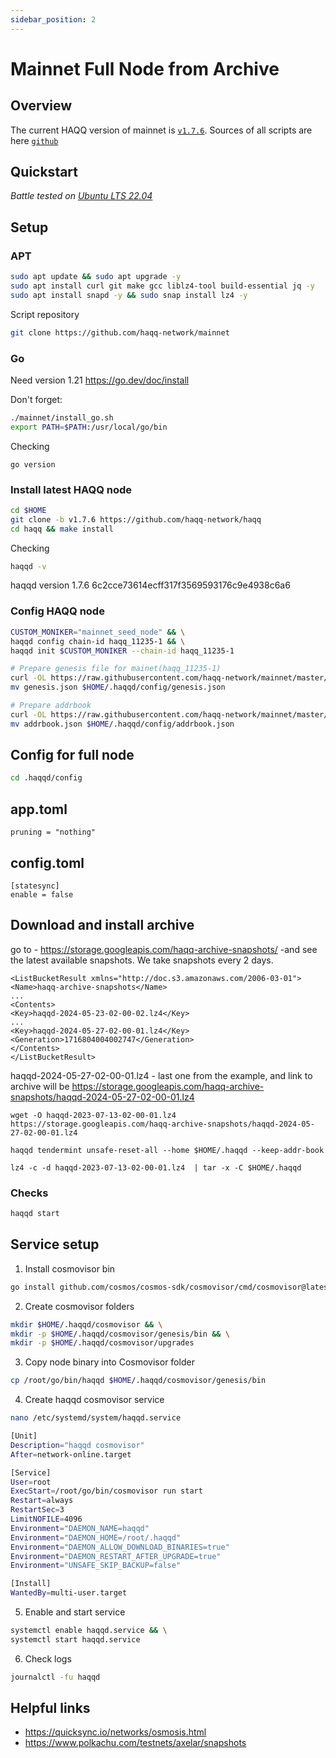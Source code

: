 ```yaml
---
sidebar_position: 2
---
```


# Mainnet Full Node from Archive 

## Overview

The current HAQQ version of mainnet is [`v1.7.6`](https://github.com/haqq-network/haqq/releases/tag/v1.7.6).
Sources of all scripts are here [`github`](https://github.com/haqq-network/mainnet)

## Quickstart

_*Battle tested on [Ubuntu LTS 22.04](https://spinupwp.com/doc/what-does-lts-mean-ubuntu/#:~:text=The%20abbreviation%20stands%20for%20Long,extended%20period%20over%20regular%20releases)*_


## Setup
### APT
```sh
sudo apt update && sudo apt upgrade -y
sudo apt install curl git make gcc liblz4-tool build-essential jq -y
sudo apt install snapd -y && sudo snap install lz4 -y
```

Script repository 

```sh
git clone https://github.com/haqq-network/mainnet
```


### Go
Need version 1.21
https://go.dev/doc/install

Don't forget:
```sh
./mainnet/install_go.sh 
export PATH=$PATH:/usr/local/go/bin
```

Checking

```
go version
```


### Install latest HAQQ node
```sh
cd $HOME
git clone -b v1.7.6 https://github.com/haqq-network/haqq
cd haqq && make install
```
Checking 

```sh
haqqd -v
```
haqqd version 1.7.6 6c2cce73614ecff317f3569593176c9e4938c6a6

### Сonfig HAQQ node

```sh
CUSTOM_MONIKER="mainnet_seed_node" && \
haqqd config chain-id haqq_11235-1 && \
haqqd init $CUSTOM_MONIKER --chain-id haqq_11235-1

# Prepare genesis file for mainet(haqq_11235-1)
curl -OL https://raw.githubusercontent.com/haqq-network/mainnet/master/genesis.json && \
mv genesis.json $HOME/.haqqd/config/genesis.json

# Prepare addrbook
curl -OL https://raw.githubusercontent.com/haqq-network/mainnet/master/addrbook.json && \
mv addrbook.json $HOME/.haqqd/config/addrbook.json
```


## Config for full node

```sh
cd .haqqd/config
```
## app.toml
```
pruning = "nothing"
```
## config.toml
```
[statesync]
enable = false
```

##  Download and install archive
go to - https://storage.googleapis.com/haqq-archive-snapshots/  -and see the latest available snapshots. We take snapshots every 2 days. 

```
<ListBucketResult xmlns="http://doc.s3.amazonaws.com/2006-03-01">
<Name>haqq-archive-snapshots</Name>
...
<Contents>
<Key>haqqd-2024-05-23-02-00-02.lz4</Key>
...
<Key>haqqd-2024-05-27-02-00-01.lz4</Key>
<Generation>1716804004002747</Generation>
</Contents>
</ListBucketResult>
```

haqqd-2024-05-27-02-00-01.lz4 - last one from the example, and link to archive will be https://storage.googleapis.com/haqq-archive-snapshots/haqqd-2024-05-27-02-00-01.lz4 


```
wget -O haqqd-2023-07-13-02-00-01.lz4 https://storage.googleapis.com/haqq-archive-snapshots/haqqd-2024-05-27-02-00-01.lz4

haqqd tendermint unsafe-reset-all --home $HOME/.haqqd --keep-addr-book

lz4 -c -d haqqd-2023-07-13-02-00-01.lz4  | tar -x -C $HOME/.haqqd 
```

### Checks 

```sh
haqqd start
```


## Service setup

1. Install cosmovisor bin
```sh
go install github.com/cosmos/cosmos-sdk/cosmovisor/cmd/cosmovisor@latest
```

2. Create cosmovisor folders
```sh
mkdir $HOME/.haqqd/cosmovisor && \
mkdir -p $HOME/.haqqd/cosmovisor/genesis/bin && \
mkdir -p $HOME/.haqqd/cosmovisor/upgrades
```

3. Copy node binary into Cosmovisor folder
```sh
cp /root/go/bin/haqqd $HOME/.haqqd/cosmovisor/genesis/bin
```

4. Create haqqd cosmovisor service
```sh
nano /etc/systemd/system/haqqd.service
```

```sh
[Unit]
Description="haqqd cosmovisor"
After=network-online.target

[Service]
User=root
ExecStart=/root/go/bin/cosmovisor run start
Restart=always
RestartSec=3
LimitNOFILE=4096
Environment="DAEMON_NAME=haqqd"
Environment="DAEMON_HOME=/root/.haqqd"
Environment="DAEMON_ALLOW_DOWNLOAD_BINARIES=true"
Environment="DAEMON_RESTART_AFTER_UPGRADE=true"
Environment="UNSAFE_SKIP_BACKUP=false"

[Install]
WantedBy=multi-user.target
```

5. Enable and start service

```sh
systemctl enable haqqd.service && \
systemctl start haqqd.service
```

6. Check logs
```sh
journalctl -fu haqqd
```


## Helpful links

- https://quicksync.io/networks/osmosis.html 
- https://www.polkachu.com/testnets/axelar/snapshots
